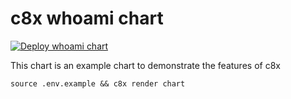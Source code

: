 # c8x whoami chart

[![Deploy whoami chart](https://github.com/kubernetix/charts/actions/workflows/whoami.yml/badge.svg)](https://github.com/kubernetix/charts/actions/workflows/whoami.yml)

This chart is an example chart to demonstrate the features of c8x

`source .env.example && c8x render chart`
